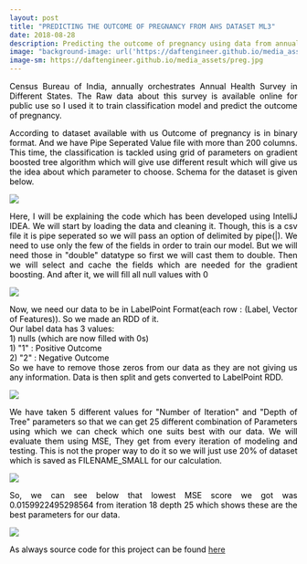 ```yaml
---
layout: post
title: "PREDICTING THE OUTCOME OF PREGNANCY FROM AHS DATASET ML3"
date: 2018-08-28
description: Predicting the outcome of pregnancy using data from annual health survey of India
image: "background-image: url('https://daftengineer.github.io/media_assets/preg.jpg');"
image-sm: https://daftengineer.github.io/media_assets/preg.jpg
---
```


<div style="color:black;"><p></p>

<p style="text-align:justify;">Census Bureau of India, annually orchestrates Annual Health Survey in Different States. The Raw data about this survey is available online for public use so I used it to train classification model and predict the outcome of pregnancy.</p>
<p style="text-align:justify;">According to dataset available with us Outcome of pregnancy is in binary format. And we have Pipe Seperated Value file with more than 200 columns. This time, the classification is tackled using grid of parameters on gradient boosted tree algorithm which will give use different result which will give us the idea about which parameter to choose. Schema for the dataset is given below.</p>
<img src = "https://daftengineer.github.io/media_assets/ml3p1.jpg" />
<p style="text-align:justify;">Here, I will be explaining the code which has been developed using IntelliJ IDEA. We will start by loading the data and cleaning it. Though, this is a csv file it is pipe seperated so we will pass an option of delimited by pipe(|). We need to use only the few of the fields in order to train our model. But we will need those in "double" datatype so first we will cast them to double. Then we will select and cache the fields which are needed for the gradient boosting. And after it, we will fill all null values with 0</p>
<img src = "https://daftengineer.github.io/media_assets/ml3p2.png" />
<p style="text-align:justify;">Now, we need our data to be in LabelPoint Format(each row : (Label, Vector of Features)). So we made an RDD of it. <br /> Our label data has 3 values:<br /> <span style="text-align:left;">1) nulls (which are now filled with 0s)<br /> 1) "1" : Positive Outcome <br />2) "2" : Negative Outcome</span><br />So we have to remove those zeros from our data as they are not giving us any information. Data is then split and gets converted to LabelPoint RDD.</p>
<img src = "https://daftengineer.github.io/media_assets/ml3p3.jpg" />

<p style="text-align:justify;">We have taken 5 different values for "Number of Iteration" and "Depth of Tree" parameters so that we can get 25 different combination of Parameters using which we can check which one suits best with our data. We will evaluate them using MSE, They get from every iteration of modeling and testing. This is not the proper way to do it so we will just use 20% of dataset which is saved as FILENAME_SMALL for our calculation.</p>
<img src = "https://daftengineer.github.io/media_assets/ml3p4.png" />
<p style="text-align:justify;">So, we can see below that lowest MSE score we got was 0.0159922495298564 from iteration 18 depth 25 which shows these are the best parameters for our data. </p>
<img src = "https://daftengineer.github.io/media_assets/ml3p5.jpg" />
<p style="text-align:justify;">As always source code for this project can be found <a href="https://github.com/daftengineer/MachineLearningProjects/blob/master/PregnancyOutcome.scala">here</a></p>

</div>

